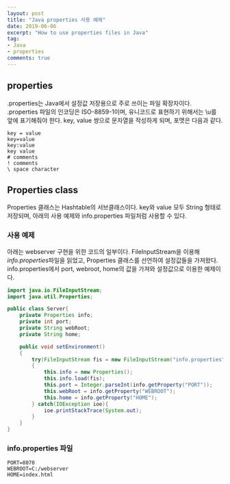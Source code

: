 ```yaml
---
layout: post
title: "Java properties 사용 예제"
date: 2019-06-06
excerpt: "How to use properties files in Java"
tag:
- Java
- properties
comments: true
---
```


## properties

.properties는 Java에서 설정값 저장용으로 주로 쓰이는 파일 확장자이다.
.properties 파일의 인코딩은 ISO-8859-1이며, 유니코드로 표현하기 위해서는 \u를 앞에 표기해줘야 한다.
key, value 쌍으로 문자열을 작성하게 되며, 포맷은 다음과 같다.

~~~
key = value
key=value
key:value
key value
# comments
! comments
\ space character
~~~

## Properties class
Properties 클래스는 Hashtable의 서브클래스이다. key와 value 모두 String 형태로 저장되며, 아래의 사용 예제와 info.properties 파일처럼 사용할 수 있다.

### 사용 예제
아래는 webserver 구현을 위한 코드의 일부이다. FileInputStream을 이용해 *info.properties*파일을 읽었고, Properties 클래스를 선언하여 설정값들을 가져왔다. info.properties에서 port, webroot, home의 값을 가져와 설정값으로 이용한 예제이다.

~~~ java
import java.io.FileInputStream;
import java.util.Properties;

public class Server{
	private Properties info;
	private int port;
	private String webRoot;
	private String home;

	public void setEnvironment()
	{
		try(FileInputStream fis = new FileInputStream("info.properties"))
		{
			this.info = new Properties();
			this.info.load(fis);
			this.port = Integer.parseInt(info.getProperty("PORT"));
			this.webRoot = info.getProperty("WEBROOT");
			this.home = info.getProperty("HOME");
		} catch(IOException ioe){
			ioe.printStackTrace(System.out);
		}
	}
}
~~~

### info.properties 파일
~~~
PORT=8070
WEBROOT=C:/webserver
HOME=index.html
~~~

